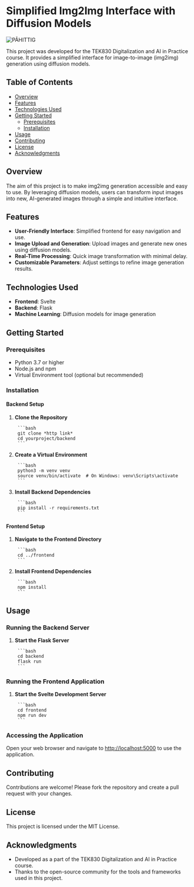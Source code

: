 # Simplified Img2Img Interface with Diffusion Models
![PÅHITTIG](https://github.com/user-attachments/assets/977b859d-74a0-470b-afb1-18fc1cd5ea5f)



This project was developed for the TEK830 Digitalization and AI in Practice course. It provides a simplified interface for image-to-image (img2img) generation using diffusion models.

## Table of Contents

- [Overview](#overview)
- [Features](#features)
- [Technologies Used](#technologies-used)
- [Getting Started](#getting-started)
    - [Prerequisites](#prerequisites)
    - [Installation](#installation)
- [Usage](#usage)
- [Contributing](#contributing)
- [License](#license)
- [Acknowledgments](#acknowledgments)

## Overview

The aim of this project is to make img2img generation accessible and easy to use. By leveraging diffusion models, users can transform input images into new, AI-generated images through a simple and intuitive interface.

## Features

- **User-Friendly Interface**: Simplified frontend for easy navigation and use.
- **Image Upload and Generation**: Upload images and generate new ones using diffusion models.
- **Real-Time Processing**: Quick image transformation with minimal delay.
- **Customizable Parameters**: Adjust settings to refine image generation results.

## Technologies Used

- **Frontend**: Svelte
- **Backend**: Flask
- **Machine Learning**: Diffusion models for image generation

## Getting Started

### Prerequisites

- Python 3.7 or higher
- Node.js and npm
- Virtual Environment tool (optional but recommended)

### Installation

#### Backend Setup

1. **Clone the Repository**

        ```bash
        git clone *http link*
        cd yourproject/backend
        ```

2. **Create a Virtual Environment**

        ```bash
        python3 -m venv venv
        source venv/bin/activate  # On Windows: venv\Scripts\activate
        ```

3. **Install Backend Dependencies**

        ```bash
        pip install -r requirements.txt
        ```

#### Frontend Setup

1. **Navigate to the Frontend Directory**

        ```bash
        cd ../frontend
        ```

2. **Install Frontend Dependencies**

        ```bash
        npm install
        ```

## Usage

### Running the Backend Server

1. **Start the Flask Server**

        ```bash
        cd backend
        flask run
        ```

### Running the Frontend Application

1. **Start the Svelte Development Server**

        ```bash
        cd frontend
        npm run dev
        ```

### Accessing the Application

Open your web browser and navigate to [http://localhost:5000](http://localhost:5000) to use the application.

## Contributing

Contributions are welcome! Please fork the repository and create a pull request with your changes.

## License

This project is licensed under the MIT License.

## Acknowledgments

- Developed as a part of the TEK830 Digitalization and AI in Practice course.
- Thanks to the open-source community for the tools and frameworks used in this project.
